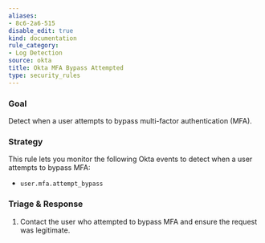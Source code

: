 ```yaml
---
aliases:
- 8c6-2a6-515
disable_edit: true
kind: documentation
rule_category:
- Log Detection
source: okta
title: Okta MFA Bypass Attempted
type: security_rules
---
```


### Goal
Detect when a user attempts to bypass multi-factor authentication (MFA).

### Strategy
This rule lets you monitor the following Okta events to detect when a user attempts to bypass MFA:

* `user.mfa.attempt_bypass`

### Triage & Response
1. Contact the user who attempted to bypass MFA and ensure the request was legitimate.

